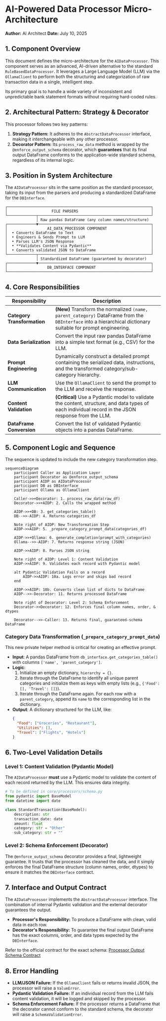 # AI-Powered Data Processor Micro-Architecture

**Author:** AI Architect
**Date:** July 10, 2025

## 1. Component Overview

This document defines the micro-architecture for the `AIDataProcessor`. This component serves as an advanced, AI-driven alternative to the standard `RuleBasedDataProcessor`. It leverages a Large Language Model (LLM) via the `OllamaClient` to perform both the structuring and categorization of raw transaction data in a single, intelligent step.

Its primary goal is to handle a wide variety of inconsistent and unpredictable bank statement formats without requiring hard-coded rules.

## 2. Architectural Pattern: Strategy & Decorator

This processor follows two key patterns:

1.  **Strategy Pattern:** It adheres to the `AbstractDataProcessor` interface, making it interchangeable with any other processor.
2.  **Decorator Pattern:** Its `process_raw_data` method is wrapped by the `@enforce_output_schema` decorator, which **guarantees** that its final output DataFrame conforms to the application-wide standard schema, regardless of its internal logic.

## 3. Position in System Architecture

The `AIDataProcessor` sits in the same position as the standard processor, taking its input from the parsers and producing a standardized DataFrame for the `DBInterface`.

```
┌─────────────────────────────────────────────────────────────────┐
│                    FILE PARSERS                                 │
└─────────────┬───────────────────────────────────────────────────┘
              │ Raw pandas DataFrame (any column names/structure)
┌─────────────▼───────────────────────────────────────────────────┐
│                  AI_DATA_PROCESSOR COMPONENT                    │
│  • Converts DataFrame to Text                                   │
│  • Engineers & Sends Prompt to LLM                              │
│  • Parses LLM's JSON Response                                   │
│  • **Validates Content via Pydantic**                           │
│  • Converts validated JSON to DataFrame                         │
└─────────────┬───────────────────────────────────────────────────┘
              │ Standardized DataFrame (guaranteed by decorator)
┌─────────────▼───────────────────────────────────────────────────┐
│                  DB_INTERFACE COMPONENT                         │
└─────────────────────────────────────────────────────────────────┘
```

## 4. Core Responsibilities

| Responsibility | Description |
|---|---|
| **Category Transformation** | **(New)** Transform the normalized `(name, parent_category)` DataFrame from the `DBInterface` into a hierarchical dictionary suitable for prompt engineering. |
| **Data Serialization** | Convert the input raw pandas DataFrame into a simple text format (e.g., CSV) for the LLM. |
| **Prompt Engineering** | Dynamically construct a detailed prompt containing the serialized data, instructions, and the transformed category/sub-category hierarchy. |
| **LLM Communication** | Use the `OllamaClient` to send the prompt to the LLM and receive the response. |
| **Content Validation** | **(Critical)** Use a Pydantic model to validate the content, structure, and data types of each individual record in the JSON response from the LLM. |
| **DataFrame Conversion** | Convert the list of validated Pydantic objects into a pandas DataFrame. |

## 5. Component Logic and Sequence

The sequence is updated to include the new category transformation step.

```mermaid
sequenceDiagram
    participant Caller as Application Layer
    participant Decorator as @enforce_output_schema
    participant AIDP as AIDataProcessor
    participant DB as DBInterface
    participant Ollama as OllamaClient

    Caller->>+Decorator: 1. process_raw_data(raw_df)
    Decorator->>+AIDP: 2. Calls the wrapped method

    AIDP->>+DB: 3. get_categories_table()
    DB-->>-AIDP: 4. Returns categories_df

    Note right of AIDP: New Transformation Step
    AIDP->>AIDP: 5. _prepare_category_prompt_data(categories_df)
    
    AIDP->>+Ollama: 6. generate_completion(prompt_with_categories)
    Ollama-->>-AIDP: 7. Returns response string (JSON)

    AIDP->>AIDP: 8. Parses JSON string
    
    Note right of AIDP: Level 1: Content Validation
    AIDP->>AIDP: 9. Validates each record with Pydantic model
    
    alt Pydantic Validation Fails on a record
        AIDP->>AIDP: 10a. Logs error and skips bad record
    end

    AIDP->>AIDP: 10b. Converts clean list of dicts to DataFrame
    AIDP-->>-Decorator: 11. Returns processed DataFrame

    Note right of Decorator: Level 2: Schema Enforcement
    Decorator->>Decorator: 12. Enforces final column names, order, & dtypes
    
    Decorator-->>-Caller: 13. Returns final, guaranteed-schema DataFrame
```

### **Category Data Transformation (`_prepare_category_prompt_data`)**

This new private helper method is critical for creating an effective prompt.

-   **Input**: A pandas DataFrame from `db_interface.get_categories_table()` with columns `['name', 'parent_category']`.
-   **Logic**:
    1.  Initialize an empty dictionary, `hierarchy = {}`.
    2.  Iterate through the DataFrame to identify all unique parent categories and initialize them as keys with empty lists (e.g., `{'Food': [], 'Travel': []}`).
    3.  Iterate through the DataFrame again. For each row with a `parent_category`, append its `name` to the corresponding list in the dictionary.
-   **Output**: A dictionary structured for the LLM, like:
    ```json
    {
      "Food": ["Groceries", "Restaurant"],
      "Utilities": [],
      "Travel": ["Flights", "Hotels"]
    }
    ```

## 6. Two-Level Validation Details

### Level 1: Content Validation (Pydantic Model)

The `AIDataProcessor` **must** use a Pydantic model to validate the content of each record returned by the LLM. This ensures data integrity.

```python
# To be defined in core/processors/schema.py
from pydantic import BaseModel
from datetime import date

class StandardTransaction(BaseModel):
    description: str
    transaction_date: date
    amount: float
    category: str = "Other"
    sub_category: str = ""
```

### Level 2: Schema Enforcement (Decorator)

The `@enforce_output_schema` decorator provides a final, lightweight guarantee. It trusts that the processor has cleaned the data, and it simply enforces the final DataFrame structure (column names, order, dtypes) to ensure it matches the `DBInterface` contract.

## 7. Interface and Output Contract

The `AIDataProcessor` implements the `AbstractDataProcessor` interface. The combination of internal Pydantic validation and the external decorator guarantees the output.

-   **Processor's Responsibility:** To produce a DataFrame with clean, valid data in each row.
-   **Decorator's Responsibility:** To guarantee the final output DataFrame has the exact columns, order, and data types expected by the `DBInterface`.

Refer to the official contract for the exact schema:
[Processor Output Schema Contract](./processor_output_schema.md)

## 8. Error Handling

-   **LLM/JSON Failure:** If the `OllamaClient` fails or returns invalid JSON, the processor will raise a `ValueError`.
-   **Pydantic Validation Failure:** If an individual record from the LLM fails content validation, it will be logged and skipped by the processor.
-   **Schema Enforcement Failure:** If the processor returns a DataFrame that the decorator cannot conform to the standard schema, the decorator will raise a `SchemaValidationError`.
